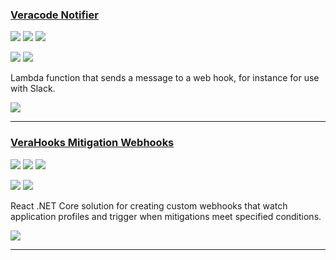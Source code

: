 ### [Veracode Notifier](https://github.com/ctcampbell/veracode-notifier)

![](https://img.shields.io/github/stars/ctcampbell/veracode-notifier.svg?style=social)
![](https://img.shields.io/github/forks/ctcampbell/veracode-notifier.svg?style=social)
![](https://img.shields.io/github/watchers/ctcampbell/veracode-notifier.svg?style=social)

![](https://img.shields.io/github/languages/top/ctcampbell/veracode-notifier)
![](https://img.shields.io/github/contributors/ctcampbell/veracode-notifier)

Lambda function that sends a message to a web hook, for instance for use with Slack.

[![](https://img.shields.io/github/followers/ctcampbell?label=ctcampbell&style=social)](https://github.com/ctcampbell)

---
### [VeraHooks Mitigation Webhooks](https://github.com/sebcoles/VeraHooks)

![](https://img.shields.io/github/stars/sebcoles/VeraHooks.svg?style=social)
![](https://img.shields.io/github/forks/sebcoles/VeraHooks.svg?style=social)
![](https://img.shields.io/github/watchers/sebcoles/VeraHooks.svg?style=social)

![](https://img.shields.io/github/languages/top/sebcoles/VeraHooks)
![](https://img.shields.io/github/contributors/sebcoles/VeraHooks)

React .NET Core solution for creating custom webhooks that watch application profiles and trigger when mitigations meet specified conditions.

[![](https://img.shields.io/github/followers/sebcoles?label=sebcoles&style=social)](https://github.com/sebcoles)

---
